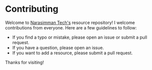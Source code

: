 # Contributing

Welcome to [Narasimman Tech's](https://narasimmantech.com) resource repository! I welcome contributions from everyone. Here are a few guidelines to follow:

- If you find a typo or mistake, please open an issue or submit a pull request.
- If you have a question, please open an issue.
- If you want to add a resource, please submit a pull request.

Thanks for visiting!
